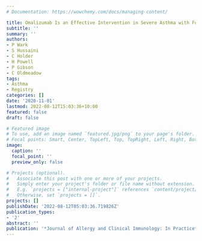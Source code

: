 ```yaml
---
# Documentation: https://wowchemy.com/docs/managing-content/

title: Omalizumab Is an Effective Intervention in Severe Asthma with Fungal Sensitization
subtitle: ''
summary: ''
authors:
- P Wark
- S Hussaini
- C Holder
- H Powell
- P Gibson
- C Oldmeadow
tags:
- Asthma
- Registry
categories: []
date: '2020-11-01'
lastmod: 2022-08-12T15:03:36+10:00
featured: false
draft: false

# Featured image
# To use, add an image named `featured.jpg/png` to your page's folder.
# Focal points: Smart, Center, TopLeft, Top, TopRight, Left, Right, BottomLeft, Bottom, BottomRight.
image:
  caption: ''
  focal_point: ''
  preview_only: false

# Projects (optional).
#   Associate this post with one or more of your projects.
#   Simply enter your project's folder or file name without extension.
#   E.g. `projects = ["internal-project"]` references `content/project/deep-learning/index.md`.
#   Otherwise, set `projects = []`.
projects: []
publishDate: '2022-08-12T05:03:36.719826Z'
publication_types:
- '2'
abstract: ''
publication: '*Journal of Allergy and Clinical Immunology: In Practice*'
---
```

